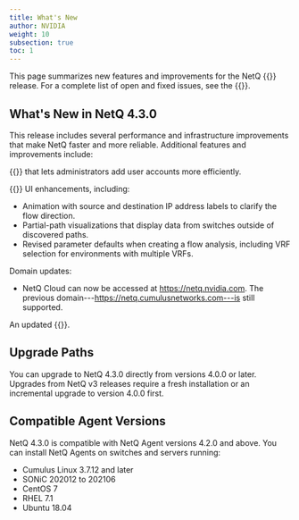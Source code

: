```yaml
---
title: What's New
author: NVIDIA
weight: 10
subsection: true
toc: 1
---
```


This page summarizes new features and improvements for the NetQ {{<version>}} release. For a complete list of open and fixed issues, see the {{<link title="NVIDIA NetQ 4.3 Release Notes" text="release notes">}}.

<!-- vale off -->
## What's New in NetQ 4.3.0
<!-- vale on -->

This release includes several performance and infrastructure improvements that make NetQ faster and more reliable. Additional features and improvements include: 

{{<link title="SSO Authentication" text="SSO configuration">}} that lets administrators add user accounts more efficiently.

{{<link title="Flow Analysis" text="Flow analysis">}} UI enhancements, including:

- Animation with source and destination IP address labels to clarify the flow direction.
- Partial-path visualizations that display data from switches outside of discovered paths.
- Revised parameter defaults when creating a flow analysis, including VRF selection for environments with multiple VRFs.

Domain updates:
- NetQ Cloud can now be accessed at https://netq.nvidia.com. The previous domain---https://netq.cumulusnetworks.com---is still supported. 

An updated {{<exlink url="https://docs.nvidia.com/networking-ethernet-software/knowledge-base/Support/Licensing/NetQ-Cookie-Policy/" text="cookie policy">}}.

## Upgrade Paths

You can upgrade to NetQ 4.3.0 directly from versions 4.0.0 or later. Upgrades from NetQ v3 releases require a fresh installation or an incremental upgrade to version 4.0.0 first.
## Compatible Agent Versions

NetQ 4.3.0 is compatible with NetQ Agent versions 4.2.0 and above. You can install NetQ Agents on switches and servers running:

- Cumulus Linux 3.7.12 and later
- SONiC 202012 to 202106
- CentOS 7
- RHEL 7.1
- Ubuntu 18.04


